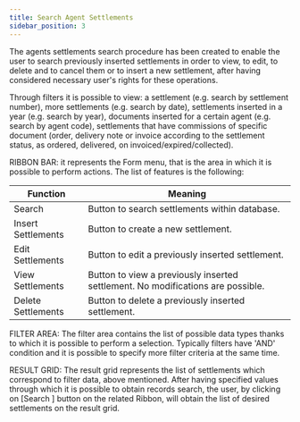 ```yaml
---
title: Search Agent Settlements
sidebar_position: 3
---
```


The agents settlements search procedure has been created to enable the user to search previously inserted settlements in order to view, to edit, to delete and to cancel them or to insert a new settlement, after having considered necessary user's rights for these operations.

Through filters it is possible to view: a settlement (e.g. search by settlement number), more settlements (e.g. search by date), settlements inserted in a year (e.g. search by year), documents inserted for a certain agent (e.g. search by agent code), settlements that have commissions of specific document (order, delivery note or invoice according to the settlement status, as ordered, delivered, on invoiced/expired/collected).

RIBBON BAR: it represents the Form menu, that is the area in which it is possible to perform actions. The list of features is the following:



| Function | Meaning |
| --- | --- |
| Search | Button to search settlements within database. |
| Insert Settlements | Button to create a new settlement. |
| Edit Settlements | Button to edit a previously  inserted settlement. |
| View Settlements | Button to view a previously inserted settlement. No modifications are possible. |
| Delete Settlements | Button to delete a previously inserted settlement. |

FILTER AREA: The filter area contains the list of possible data types thanks to which it is possible to perform a selection. Typically filters have 'AND' condition and it is possible to specify more filter criteria at the same time.

RESULT GRID: The result grid represents the list of settlements which correspond to filter data, above mentioned. After having specified values through which it is possible to obtain records search, the user, by clicking on [Search ] button on the related Ribbon, will obtain the list of desired settlements on the result grid.






